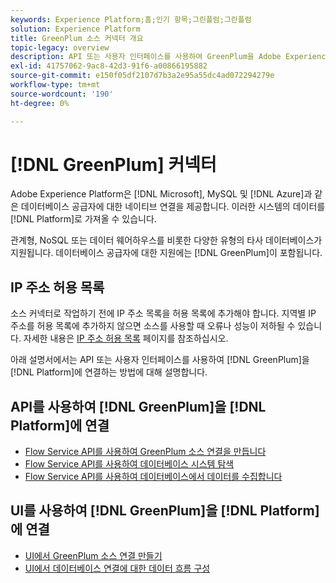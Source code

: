 ```yaml
---
keywords: Experience Platform;홈;인기 항목;그린플럼;그린플럼
solution: Experience Platform
title: GreenPlum 소스 커넥터 개요
topic-legacy: overview
description: API 또는 사용자 인터페이스를 사용하여 GreenPlum을 Adobe Experience Platform에 연결하는 방법을 알아봅니다.
exl-id: 41757062-9ac8-42d3-91f6-a00866195882
source-git-commit: e150f05df2107d7b3a2e95a55dc4ad072294279e
workflow-type: tm+mt
source-wordcount: '190'
ht-degree: 0%

---
```


# [!DNL GreenPlum] 커넥터

Adobe Experience Platform은 [!DNL Microsoft], MySQL 및 [!DNL Azure]과 같은 데이터베이스 공급자에 대한 네이티브 연결을 제공합니다. 이러한 시스템의 데이터를 [!DNL Platform]로 가져올 수 있습니다.

관계형, NoSQL 또는 데이터 웨어하우스를 비롯한 다양한 유형의 타사 데이터베이스가 지원됩니다. 데이터베이스 공급자에 대한 지원에는 [!DNL GreenPlum]이 포함됩니다.

## IP 주소 허용 목록

소스 커넥터로 작업하기 전에 IP 주소 목록을 허용 목록에 추가해야 합니다. 지역별 IP 주소를 허용 목록에 추가하지 않으면 소스를 사용할 때 오류나 성능이 저하될 수 있습니다. 자세한 내용은 [IP 주소 허용 목록](../../ip-address-allow-list.md) 페이지를 참조하십시오.

아래 설명서에서는 API 또는 사용자 인터페이스를 사용하여 [!DNL GreenPlum]을 [!DNL Platform]에 연결하는 방법에 대해 설명합니다.

## API를 사용하여 [!DNL GreenPlum]을 [!DNL Platform]에 연결

- [Flow Service API를 사용하여 GreenPlum 소스 연결을 만듭니다](../../tutorials/api/create/databases/greenplum.md)
- [Flow Service API를 사용하여 데이터베이스 시스템 탐색](../../tutorials/api/explore/database-nosql.md)
- [Flow Service API를 사용하여 데이터베이스에서 데이터를 수집합니다](../../tutorials/api/collect/database-nosql.md)

## UI를 사용하여 [!DNL GreenPlum]을 [!DNL Platform]에 연결

- [UI에서 GreenPlum 소스 연결 만들기](../../tutorials/ui/create/databases/greenplum.md)
- [UI에서 데이터베이스 연결에 대한 데이터 흐름 구성](../../tutorials/ui/dataflow/databases.md)

